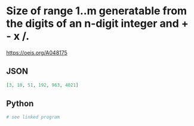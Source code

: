 # Size of range 1\.\.m generatable from the digits of an n\-digit integer and \+ \- x /\.
https://oeis.org/A048175
## JSON
```JSON
[3, 10, 51, 192, 963, 4021]
```
## Python
```Python
# see linked program
```
